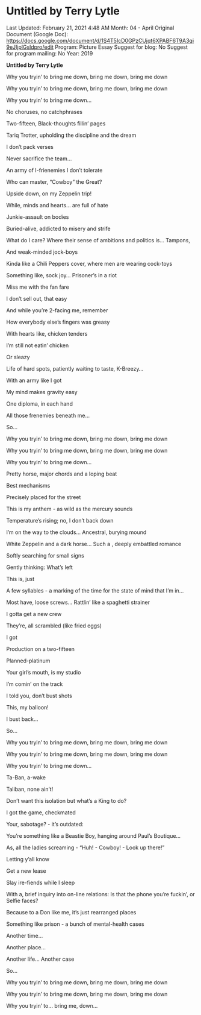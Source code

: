 # Untitled by Terry Lytle

Last Updated: February 21, 2021 4:48 AM
Month: 04 - April
Original Document (Google Doc): https://docs.google.com/document/d/1S4T5IcD0GPzCUjqt6XPABF6T9A3qi9eJIjplGsldpro/edit
Program: Picture Essay
Suggest for blog: No
Suggest for program mailing: No
Year: 2019

**Untitled by Terry Lytle**

Why you tryin’ to bring me down, bring me down, bring me down

Why you tryin’ to bring me down, bring me down, bring me down

Why you tryin’ to bring me down…

No choruses, no catchphrases

Two-fifteen, Black-thoughts fillin’ pages

Tariq Trotter, upholding the discipline and the dream

I don’t pack verses

Never sacrifice the team…

An army of I-frienemies I don’t tolerate

Who can master, “Cowboy” the Great?

Upside down, on my Zeppelin trip!

While, minds and hearts… are full of hate

Junkie-assault on bodies

Buried-alive, addicted to misery and strife

What do I care? Where their sense of ambitions and politics is… Tampons,

And weak-minded jock-boys

Kinda like a Chili Peppers cover, where men are wearing cock-toys

Something like, sock joy… Prisoner’s in a riot

Miss me with the fan fare

I don’t sell out, that easy

And while you’re 2-facing me, remember

How everybody else’s fingers was greasy

With hearts like, chicken tenders

I’m still not eatin’ chicken

Or sleazy

Life of hard spots, patiently waiting to taste, K-Breezy…

With an army like I got

My mind makes gravity easy

One diploma, in each hand

All those frenemies beneath me…

So…

Why you tryin’ to bring me down, bring me down, bring me down

Why you tryin’ to bring me down, bring me down, bring me down

Why you tryin’ to bring me down…

Pretty horse, major chords and a loping beat

Best mechanisms

Precisely placed for the street

This is my anthem - as wild as the mercury sounds

Temperature’s rising; no, I don’t back down

I’m on the way to the clouds… Ancestral, burying mound

White Zeppelin and a dark horse… Such a , deeply embattled romance

Softly searching for small signs

Gently thinking: What’s left

This is, just

A few syllables - a marking of the time for the state of mind that I’m in…

Most have, loose screws… Rattlin’ like a spaghetti strainer

I gotta get a new crew

They’re, all scrambled (like fried eggs)

I got

Production on a two-fifteen

Planned-platinum

Your girl’s mouth, is my studio

I’m comin’ on the track

I told you, don’t bust shots

This, my balloon!

I bust back…

So…

Why you tryin’ to bring me down, bring me down, bring me down

Why you tryin’ to bring me down, bring me down, bring me down

Why you tryin’ to bring me down…

Ta-Ban, a-wake

Taliban, none ain’t!

Don’t want this isolation but what’s a King to do?

I got the game, checkmated

Your, sabotage? - it’s outdated:

You’re something like a Beastie Boy, hanging around Paul’s Boutique…

As, all the ladies screaming - “Huh! - Cowboy! - Look up there!”

Letting y’all know

Get a new lease

Slay ire-fiends while I sleep

With a, brief inquiry into on-line relations: Is that the phone you’re fuckin’, or Selfie faces?

Because to a Don like me, it’s just rearranged places

Something like prison - a bunch of mental-health cases

Another time…

Another place…

Another life… Another case

So…

Why you tryin’ to bring me down, bring me down, bring me down

Why you tryin’ to bring me down, bring me down, bring me down

Why you tryin’ to… bring me, down...